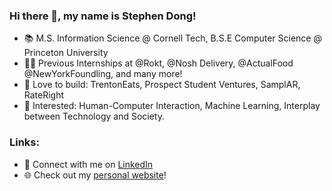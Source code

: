 ### Hi there 👋, my name is Stephen Dong!
- 📚 M.S. Information Science @ Cornell Tech, B.S.E Computer Science @ Princeton University
- 👨‍💻 Previous Internships at @Rokt, @Nosh Delivery, @ActualFood @NewYorkFoundling, and many more!
- 🔨 Love to build: TrentonEats, Prospect Student Ventures, SamplAR, RateRight
- 👀 Interested: Human-Computer Interaction, Machine Learning, Interplay between Technology and Society.
### Links:
- 🤝 Connect with me on [LinkedIn](https://www.linkedin.com/in/stephendong/)
- 🌐 Check out my [personal website](https://stephendong.notion.site)! 

<!--
**stephendongg/stephendongg** is a ✨ _special_ ✨ repository because its `README.md` (this file) appears on your GitHub profile.

Here are some ideas to get you started:

- 🔭 I’m currently working on ...
- 🌱 I’m currently learning ...
- 👯 I’m looking to collaborate on ...
- 🤔 I’m looking for help with ...
- 💬 Ask me about ...
- 📫 How to reach me: ...
- 😄 Pronouns: ...
- ⚡ Fun fact: ...
-->
